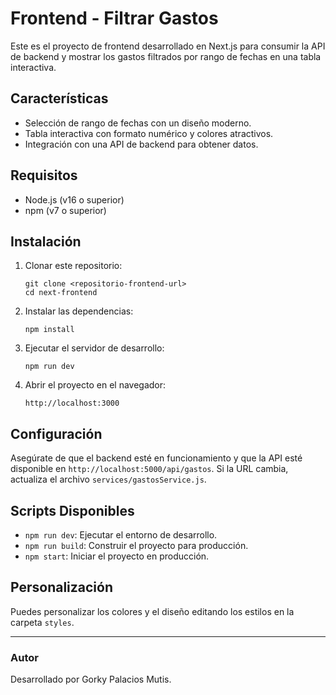 # Frontend - Filtrar Gastos

Este es el proyecto de frontend desarrollado en Next.js para consumir la API de backend y mostrar los gastos filtrados por rango de fechas en una tabla interactiva.

## Características
- Selección de rango de fechas con un diseño moderno.
- Tabla interactiva con formato numérico y colores atractivos.
- Integración con una API de backend para obtener datos.

## Requisitos
- Node.js (v16 o superior)
- npm (v7 o superior)

## Instalación
1. Clonar este repositorio:
   ```
   git clone <repositorio-frontend-url>
   cd next-frontend
   ```

2. Instalar las dependencias:
   ```
   npm install
   ```

3. Ejecutar el servidor de desarrollo:
   ```
   npm run dev
   ```

4. Abrir el proyecto en el navegador:
   ```
   http://localhost:3000
   ```

## Configuración
Asegúrate de que el backend esté en funcionamiento y que la API esté disponible en `http://localhost:5000/api/gastos`. Si la URL cambia, actualiza el archivo `services/gastosService.js`.


## Scripts Disponibles
- `npm run dev`: Ejecutar el entorno de desarrollo.
- `npm run build`: Construir el proyecto para producción.
- `npm start`: Iniciar el proyecto en producción.

## Personalización
Puedes personalizar los colores y el diseño editando los estilos en la carpeta `styles`.

---

### Autor
Desarrollado por Gorky Palacios Mutis.
